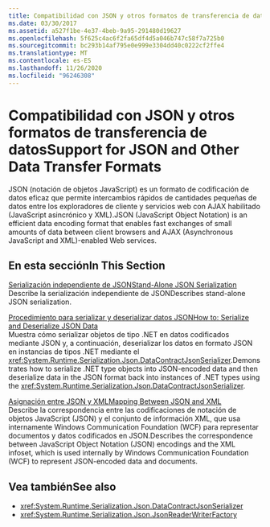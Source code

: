 ```yaml
---
title: Compatibilidad con JSON y otros formatos de transferencia de datos
ms.date: 03/30/2017
ms.assetid: a527f1be-4e37-4beb-9a95-291480d19627
ms.openlocfilehash: 5f625c4ac6f2fa65df4d5a046b747c58f7a725b0
ms.sourcegitcommit: bc293b14af795e0e999e3304dd40c0222cf2ffe4
ms.translationtype: MT
ms.contentlocale: es-ES
ms.lasthandoff: 11/26/2020
ms.locfileid: "96246308"
---
```

# <a name="support-for-json-and-other-data-transfer-formats"></a><span data-ttu-id="4e676-102">Compatibilidad con JSON y otros formatos de transferencia de datos</span><span class="sxs-lookup"><span data-stu-id="4e676-102">Support for JSON and Other Data Transfer Formats</span></span>

<span data-ttu-id="4e676-103">JSON (notación de objetos JavaScript) es un formato de codificación de datos eficaz que permite intercambios rápidos de cantidades pequeñas de datos entre los exploradores de cliente y servicios web con AJAX habilitado (JavaScript asincrónico y XML).</span><span class="sxs-lookup"><span data-stu-id="4e676-103">JSON (JavaScript Object Notation) is an efficient data encoding format that enables fast exchanges of small amounts of data between client browsers and AJAX (Asynchronous JavaScript and XML)-enabled Web services.</span></span>  
  
## <a name="in-this-section"></a><span data-ttu-id="4e676-104">En esta sección</span><span class="sxs-lookup"><span data-stu-id="4e676-104">In This Section</span></span>  

 [<span data-ttu-id="4e676-105">Serialización independiente de JSON</span><span class="sxs-lookup"><span data-stu-id="4e676-105">Stand-Alone JSON Serialization</span></span>](stand-alone-json-serialization.md)  
 <span data-ttu-id="4e676-106">Describe la serialización independiente de JSON</span><span class="sxs-lookup"><span data-stu-id="4e676-106">Describes stand-alone JSON serialization.</span></span>  
  
 [<span data-ttu-id="4e676-107">Procedimiento para serializar y deserializar datos JSON</span><span class="sxs-lookup"><span data-stu-id="4e676-107">How to: Serialize and Deserialize JSON Data</span></span>](how-to-serialize-and-deserialize-json-data.md)  
 <span data-ttu-id="4e676-108">Muestra cómo serializar objetos de tipo .NET en datos codificados mediante JSON y, a continuación, deserializar los datos en formato JSON en instancias de tipos .NET mediante el <xref:System.Runtime.Serialization.Json.DataContractJsonSerializer>.</span><span class="sxs-lookup"><span data-stu-id="4e676-108">Demonstrates how to serialize .NET type objects into JSON-encoded data and then deserialize data in the JSON format back into instances of .NET types using the <xref:System.Runtime.Serialization.Json.DataContractJsonSerializer>.</span></span>  
  
 [<span data-ttu-id="4e676-109">Asignación entre JSON y XML</span><span class="sxs-lookup"><span data-stu-id="4e676-109">Mapping Between JSON and XML</span></span>](mapping-between-json-and-xml.md)  
 <span data-ttu-id="4e676-110">Describe la correspondencia entre las codificaciones de notación de objetos JavaScript (JSON) y el conjunto de información XML, que usa internamente Windows Communication Foundation (WCF) para representar documentos y datos codificados en JSON.</span><span class="sxs-lookup"><span data-stu-id="4e676-110">Describes the correspondence between JavaScript Object Notation (JSON) encodings and the XML infoset, which is used internally by Windows Communication Foundation (WCF) to represent JSON-encoded data and documents.</span></span>  
  
## <a name="see-also"></a><span data-ttu-id="4e676-111">Vea también</span><span class="sxs-lookup"><span data-stu-id="4e676-111">See also</span></span>

- <xref:System.Runtime.Serialization.Json.DataContractJsonSerializer>
- <xref:System.Runtime.Serialization.Json.JsonReaderWriterFactory>
